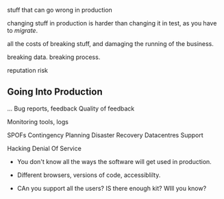 


stuff that can go wrong in production

changing stuff in production is harder than changing it in test, as you have to _migrate_.

all the costs of breaking stuff, and damaging the running of the business.

breaking data.
breaking process.

reputation risk


## Going Into Production

...
Bug reports, feedback
Quality of feedback


Monitoring tools, logs



SPOFs
Contingency Planning
Disaster Recovery
Datacentres
Support

Hacking
Denial Of Service


 - You don't know all the ways the software will get used in production.
 - Different browsers, versions of code, accessiblilty.


- CAn you support all the users?  IS there enough kit?  WIll you know?



